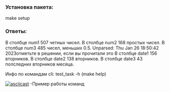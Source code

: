 ### Установка пакета:
make setup
### Ответы: 
В столбце num1 507 четных чисел. 
В столбце num2 168 простых чисел. 
В столбце num3 485 чисел, меньших 0.5. 
Unparsed: Thu Jan 26 18:50:42 2023отметьте в решении, если вы прочитали это 
В столбце date1 156 вторников. 
В столбце date2 138 вторников. 
В столбце date3 43 полследних вторников месяца. 

Инфо по командам cli: test_task -h (make help) 

[![asciicast](https://asciinema.org/a/I3hd3fuv0nSZApXExOFzUFmgr.svg)](https://asciinema.org/a/I3hd3fuv0nSZApXExOFzUFmgr)
-Пример работы команд